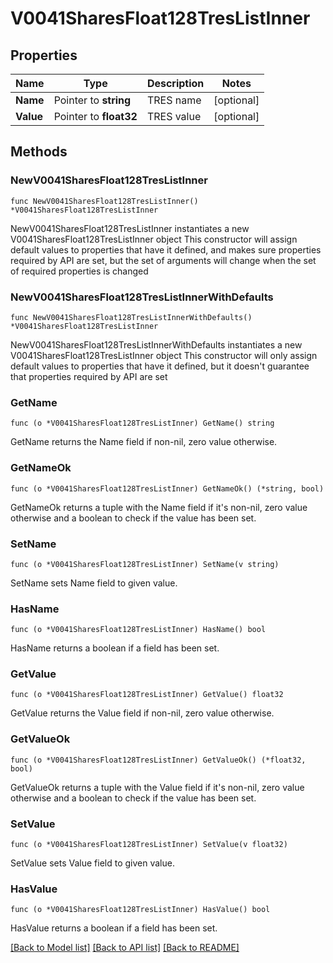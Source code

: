# V0041SharesFloat128TresListInner

## Properties

Name | Type | Description | Notes
------------ | ------------- | ------------- | -------------
**Name** | Pointer to **string** | TRES name | [optional] 
**Value** | Pointer to **float32** | TRES value | [optional] 

## Methods

### NewV0041SharesFloat128TresListInner

`func NewV0041SharesFloat128TresListInner() *V0041SharesFloat128TresListInner`

NewV0041SharesFloat128TresListInner instantiates a new V0041SharesFloat128TresListInner object
This constructor will assign default values to properties that have it defined,
and makes sure properties required by API are set, but the set of arguments
will change when the set of required properties is changed

### NewV0041SharesFloat128TresListInnerWithDefaults

`func NewV0041SharesFloat128TresListInnerWithDefaults() *V0041SharesFloat128TresListInner`

NewV0041SharesFloat128TresListInnerWithDefaults instantiates a new V0041SharesFloat128TresListInner object
This constructor will only assign default values to properties that have it defined,
but it doesn't guarantee that properties required by API are set

### GetName

`func (o *V0041SharesFloat128TresListInner) GetName() string`

GetName returns the Name field if non-nil, zero value otherwise.

### GetNameOk

`func (o *V0041SharesFloat128TresListInner) GetNameOk() (*string, bool)`

GetNameOk returns a tuple with the Name field if it's non-nil, zero value otherwise
and a boolean to check if the value has been set.

### SetName

`func (o *V0041SharesFloat128TresListInner) SetName(v string)`

SetName sets Name field to given value.

### HasName

`func (o *V0041SharesFloat128TresListInner) HasName() bool`

HasName returns a boolean if a field has been set.

### GetValue

`func (o *V0041SharesFloat128TresListInner) GetValue() float32`

GetValue returns the Value field if non-nil, zero value otherwise.

### GetValueOk

`func (o *V0041SharesFloat128TresListInner) GetValueOk() (*float32, bool)`

GetValueOk returns a tuple with the Value field if it's non-nil, zero value otherwise
and a boolean to check if the value has been set.

### SetValue

`func (o *V0041SharesFloat128TresListInner) SetValue(v float32)`

SetValue sets Value field to given value.

### HasValue

`func (o *V0041SharesFloat128TresListInner) HasValue() bool`

HasValue returns a boolean if a field has been set.


[[Back to Model list]](../README.md#documentation-for-models) [[Back to API list]](../README.md#documentation-for-api-endpoints) [[Back to README]](../README.md)



